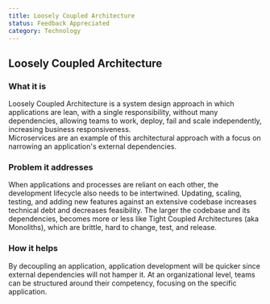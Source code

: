 ```yaml
---
title: Loosely Coupled Architecture
status: Feedback Appreciated
category: Technology
---
```

## Loosely Coupled Architecture

### What it is
Loosely Coupled Architecture is a system design approach in which applications are lean, with a single responsibility, without many dependencies, allowing teams to work, deploy, fail and scale independently, increasing business responsiveness.<br>
Microservices are an example of this architectural approach with a focus on narrowing an application's external dependencies.

### Problem it addresses
When applications and processes are reliant on each other, the development lifecycle also needs to be intertwined. Updating, scaling, testing, and adding new features against an extensive codebase increases technical debt and decreases feasibility.
The larger the codebase and its dependencies, becomes more or less like Tight Coupled Architectures (aka Monoliths), which are brittle, hard to change, test, and release.

### How it helps
By decoupling an application, application development will be quicker since external dependencies will not hamper it. At an organizational level, teams can be structured around their competency, focusing on the specific application.

